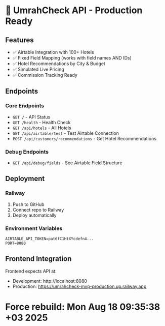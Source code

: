 # 🚀 UmrahCheck API - Production Ready

## Features
- ✅ Airtable Integration with 100+ Hotels
- ✅ Fixed Field Mapping (works with field names AND IDs)
- ✅ Hotel Recommendations by City & Budget
- ✅ Simulated Live Pricing
- ✅ Commission Tracking Ready

## Endpoints

### Core Endpoints
- `GET /` - API Status
- `GET /health` - Health Check
- `GET /api/hotels` - All Hotels
- `GET /api/airtable/test` - Test Airtable Connection
- `POST /api/customers/recommendations` - Get Hotel Recommendations

### Debug Endpoints
- `GET /api/debug/fields` - See Airtable Field Structure

## Deployment

### Railway
1. Push to GitHub
2. Connect repo to Railway
3. Deploy automatically

### Environment Variables
```
AIRTABLE_API_TOKEN=pat6fC1HtXYcdefn4...
PORT=8080
```

## Frontend Integration
Frontend expects API at:
- Development: http://localhost:8080
- Production: https://umrahcheck-mvp-production.up.railway.app
# Force rebuild: Mon Aug 18 09:35:38 +03 2025
